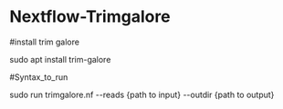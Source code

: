 # Nextflow-Trimgalore

#install trim galore 

sudo apt install trim-galore

#Syntax_to_run

sudo run trimgalore.nf --reads {path to input} --outdir {path to output}
